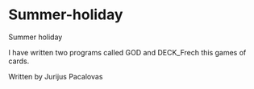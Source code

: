 # Summer-holiday
Summer holiday

I have written two programs called GOD and DECK_Frech this games of cards.

Written by Jurijus Pacalovas
